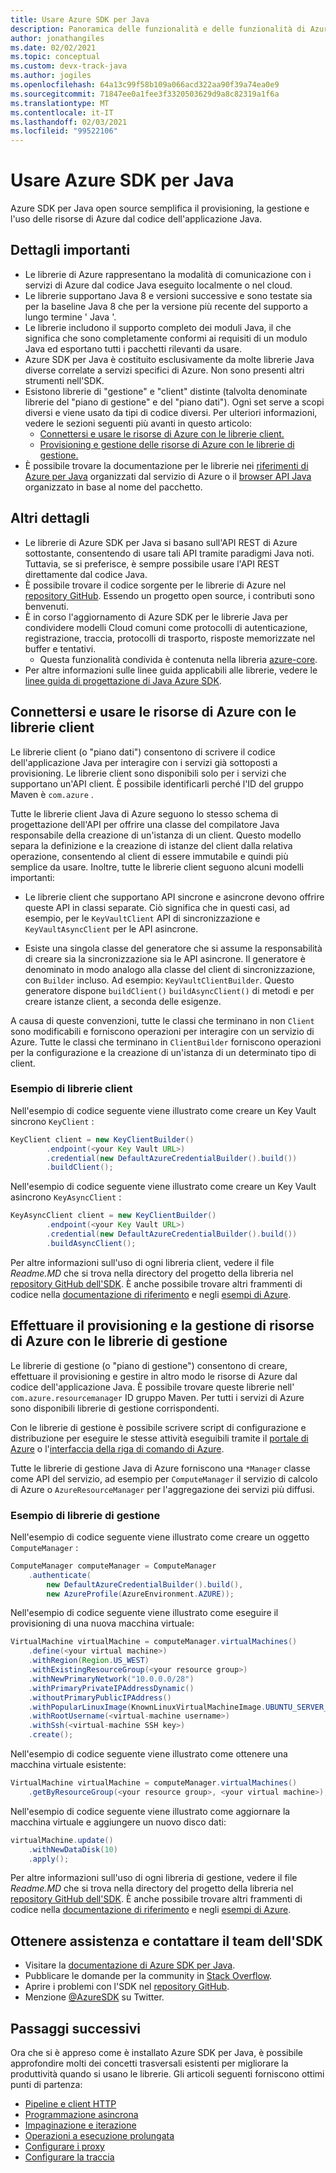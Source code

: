 ```yaml
---
title: Usare Azure SDK per Java
description: Panoramica delle funzionalità e delle funzionalità di Azure SDK per Java che consentono di aumentare la produttività durante il provisioning, l'uso e la gestione delle risorse di Azure.
author: jonathangiles
ms.date: 02/02/2021
ms.topic: conceptual
ms.custom: devx-track-java
ms.author: jogiles
ms.openlocfilehash: 64a13c99f58b109a066acd322aa90f39a74ea0e9
ms.sourcegitcommit: 71847ee0a1fee3f3320503629d9a8c82319a1f6a
ms.translationtype: MT
ms.contentlocale: it-IT
ms.lasthandoff: 02/03/2021
ms.locfileid: "99522106"
---
```

# <a name="use-the-azure-sdk-for-java"></a>Usare Azure SDK per Java

Azure SDK per Java open source semplifica il provisioning, la gestione e l'uso delle risorse di Azure dal codice dell'applicazione Java.

## <a name="important-details"></a>Dettagli importanti

* Le librerie di Azure rappresentano la modalità di comunicazione con i servizi di Azure dal codice Java eseguito localmente o nel cloud.
* Le librerie supportano Java 8 e versioni successive e sono testate sia per la baseline Java 8 che per la versione più recente del supporto a lungo termine ' Java '.
* Le librerie includono il supporto completo dei moduli Java, il che significa che sono completamente conformi ai requisiti di un modulo Java ed esportano tutti i pacchetti rilevanti da usare.
* Azure SDK per Java è costituito esclusivamente da molte librerie Java diverse correlate a servizi specifici di Azure. Non sono presenti altri strumenti nell'SDK.
* Esistono librerie di "gestione" e "client" distinte (talvolta denominate librerie del "piano di gestione" e del "piano dati"). Ogni set serve a scopi diversi e viene usato da tipi di codice diversi. Per ulteriori informazioni, vedere le sezioni seguenti più avanti in questo articolo:
  * [Connettersi e usare le risorse di Azure con le librerie client.](#connect-to-and-use-azure-resources-with-client-libraries)
  * [Provisioning e gestione delle risorse di Azure con le librerie di gestione.](#provision-and-manage-azure-resources-with-management-libraries)
* È possibile trovare la documentazione per le librerie nei [riferimenti di Azure per Java](/java/api/overview/azure/) organizzati dal servizio di Azure o il [browser API Java](/java/api/) organizzato in base al nome del pacchetto.

## <a name="other-details"></a>Altri dettagli

* Le librerie di Azure SDK per Java si basano sull'API REST di Azure sottostante, consentendo di usare tali API tramite paradigmi Java noti. Tuttavia, se si preferisce, è sempre possibile usare l'API REST direttamente dal codice Java.
* È possibile trovare il codice sorgente per le librerie di Azure nel [repository GitHub](https://github.com/Azure/azure-sdk-for-java). Essendo un progetto open source, i contributi sono benvenuti.
* È in corso l'aggiornamento di Azure SDK per le librerie Java per condividere modelli Cloud comuni come protocolli di autenticazione, registrazione, traccia, protocolli di trasporto, risposte memorizzate nel buffer e tentativi.
  * Questa funzionalità condivida è contenuta nella libreria [azure-core](https://github.com/Azure/azure-sdk-for-java/tree/master/sdk/core/azure-core).
* Per altre informazioni sulle linee guida applicabili alle librerie, vedere le [linee guida di progettazione di Java Azure SDK](https://azure.github.io/azure-sdk/java_introduction.html).

## <a name="connect-to-and-use-azure-resources-with-client-libraries"></a>Connettersi e usare le risorse di Azure con le librerie client

Le librerie client (o "piano dati") consentono di scrivere il codice dell'applicazione Java per interagire con i servizi già sottoposti a provisioning. Le librerie client sono disponibili solo per i servizi che supportano un'API client. È possibile identificarli perché l'ID del gruppo Maven è `com.azure` .

Tutte le librerie client Java di Azure seguono lo stesso schema di progettazione dell'API per offrire una classe del compilatore Java responsabile della creazione di un'istanza di un client. Questo modello separa la definizione e la creazione di istanze del client dalla relativa operazione, consentendo al client di essere immutabile e quindi più semplice da usare. Inoltre, tutte le librerie client seguono alcuni modelli importanti:

* Le librerie client che supportano API sincrone e asincrone devono offrire queste API in classi separate. Ciò significa che in questi casi, ad esempio, per le `KeyVaultClient` API di sincronizzazione e `KeyVaultAsyncClient` per le API asincrone.

* Esiste una singola classe del generatore che si assume la responsabilità di creare sia la sincronizzazione sia le API asincrone. Il generatore è denominato in modo analogo alla classe del client di sincronizzazione, con `Builder` incluso. Ad esempio: `KeyVaultClientBuilder`. Questo generatore dispone `buildClient()` `buildAsyncClient()` di metodi e per creare istanze client, a seconda delle esigenze.

A causa di queste convenzioni, tutte le classi che terminano in non `Client` sono modificabili e forniscono operazioni per interagire con un servizio di Azure. Tutte le classi che terminano in `ClientBuilder` forniscono operazioni per la configurazione e la creazione di un'istanza di un determinato tipo di client.

### <a name="client-libraries-example"></a>Esempio di librerie client

Nell'esempio di codice seguente viene illustrato come creare un Key Vault sincrono `KeyClient` :

```java
KeyClient client = new KeyClientBuilder()
        .endpoint(<your Key Vault URL>)
        .credential(new DefaultAzureCredentialBuilder().build())
        .buildClient();
```

Nell'esempio di codice seguente viene illustrato come creare un Key Vault asincrono `KeyAsyncClient` :

```java
KeyAsyncClient client = new KeyClientBuilder()
        .endpoint(<your Key Vault URL>)
        .credential(new DefaultAzureCredentialBuilder().build())
        .buildAsyncClient();
```

Per altre informazioni sull'uso di ogni libreria client, vedere il file *Readme.MD* che si trova nella directory del progetto della libreria nel [repository GitHub dell'SDK](https://github.com/Azure/azure-sdk-for-java). È anche possibile trovare altri frammenti di codice nella [documentazione di riferimento](/java/api) e negli [esempi di Azure](/samples/browse/?products=azure&languages=java).

## <a name="provision-and-manage-azure-resources-with-management-libraries"></a>Effettuare il provisioning e la gestione di risorse di Azure con le librerie di gestione

Le librerie di gestione (o "piano di gestione") consentono di creare, effettuare il provisioning e gestire in altro modo le risorse di Azure dal codice dell'applicazione Java. È possibile trovare queste librerie nell' `com.azure.resourcemanager` ID gruppo Maven. Per tutti i servizi di Azure sono disponibili librerie di gestione corrispondenti.

Con le librerie di gestione è possibile scrivere script di configurazione e distribuzione per eseguire le stesse attività eseguibili tramite il [portale di Azure](https://portal.azure.com/) o l'[interfaccia della riga di comando di Azure](/cli/azure/install-azure-cli).

Tutte le librerie di gestione Java di Azure forniscono una `*Manager` classe come API del servizio, ad esempio per `ComputeManager` il servizio di calcolo di Azure o `AzureResourceManager` per l'aggregazione dei servizi più diffusi.

### <a name="management-libraries-example"></a>Esempio di librerie di gestione

Nell'esempio di codice seguente viene illustrato come creare un oggetto `ComputeManager` :

```java
ComputeManager computeManager = ComputeManager
    .authenticate(
        new DefaultAzureCredentialBuilder().build(),
        new AzureProfile(AzureEnvironment.AZURE));
```

Nell'esempio di codice seguente viene illustrato come eseguire il provisioning di una nuova macchina virtuale:

```java
VirtualMachine virtualMachine = computeManager.virtualMachines()
    .define(<your virtual machine>)
    .withRegion(Region.US_WEST)
    .withExistingResourceGroup(<your resource group>)
    .withNewPrimaryNetwork("10.0.0.0/28")
    .withPrimaryPrivateIPAddressDynamic()
    .withoutPrimaryPublicIPAddress()
    .withPopularLinuxImage(KnownLinuxVirtualMachineImage.UBUNTU_SERVER_18_04_LTS)
    .withRootUsername(<virtual-machine username>)
    .withSsh(<virtual-machine SSH key>)
    .create();
```

Nell'esempio di codice seguente viene illustrato come ottenere una macchina virtuale esistente:

```java
VirtualMachine virtualMachine = computeManager.virtualMachines()
    .getByResourceGroup(<your resource group>, <your virtual machine>);
```

Nell'esempio di codice seguente viene illustrato come aggiornare la macchina virtuale e aggiungere un nuovo disco dati:

```java
virtualMachine.update()
    .withNewDataDisk(10)
    .apply();
```

Per altre informazioni sull'uso di ogni libreria di gestione, vedere il file *Readme.MD* che si trova nella directory del progetto della libreria nel [repository GitHub dell'SDK](https://github.com/Azure/azure-sdk-for-java/tree/master/sdk/resourcemanager#readme). È anche possibile trovare altri frammenti di codice nella [documentazione di riferimento](/java/api) e negli [esempi di Azure](/samples/browse/?products=azure&languages=java).

## <a name="get-help-and-connect-with-the-sdk-team"></a>Ottenere assistenza e contattare il team dell'SDK

* Visitare la [documentazione di Azure SDK per Java](https://azure.github.io/azure-sdk-for-java/).
* Pubblicare le domande per la community in [Stack Overflow](https://stackoverflow.com/questions/tagged/azure-sdk-for-java).
* Aprire i problemi con l'SDK nel [repository GitHub](https://github.com/Azure/azure-sdk-for-java/issues).
* Menzione [@AzureSDK](https://twitter.com/AzureSdk/) su Twitter.

## <a name="next-steps"></a>Passaggi successivi

Ora che si è appreso come è installato Azure SDK per Java, è possibile approfondire molti dei concetti trasversali esistenti per migliorare la produttività quando si usano le librerie. Gli articoli seguenti forniscono ottimi punti di partenza:

* [Pipeline e client HTTP](http-client-pipeline.md)
* [Programmazione asincrona](async-programming.md)
* [Impaginazione e iterazione](pagination.md)
* [Operazioni a esecuzione prolungata](lro.md)
* [Configurare i proxy](proxying.md)
* [Configurare la traccia](tracing.md)
